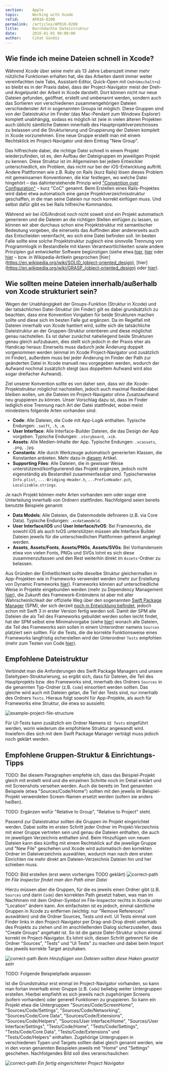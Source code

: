 ```yaml
---
section:    Apple
topic:      Working with Xcode
refid:      AP010-0200
permalink:  /articles/AP010-0200
title:      Durchdachte Dateistruktur
date:       2016-01-01 00:00:00
author:     Cihat Gündüz
---
```



## Wie finde ich meine Dateien schnell in Xcode?

Während Xcode über seine mehr als 13 Jahre Lebenszeit immer mehr nützliche Funktionen erhalten hat, die das Arbeiten damit immer weiter vereinfachten (wie Tabs, Assistant-Editor, Quick-Open mit `Cmd+Umschalt+o`) so bleibt es in der Praxis dabei, dass der Project-Navigator meist der Dreh- und Angelpunkt der Arbeit in Xcode darstellt. Dort können nicht nur neue Dateien gefunden, geöffnet, erstellt und umbenannt werden, sondern auch das Sortieren von verschiedenen zusammengehörigen Dateien verschiedenster Art in sogenannten Groups ist möglich. Diese Gruppen sind von der Dateistruktur im Finder (das Mac-Pendant zum Windows Explorer) komplett unabhängig, sodass es möglich ist (wie in vielen älteren Projekten auch üblich) sämtliche Dateien innerhalb des Hauptprojektverzeichnisses zu belassen und die Strukturierung und Gruppierung der Dateien komplett in Xcode vorzunehmen. Eine neue Gruppe erstellt man mit einem Rechtsklick im Project-Navigator und dem Eintrag "New Group".

Das hilfreichste dabei, die richtige Datei schnell in einem Projekt wiederzufinden, ist es, den Aufbau der Dateigruppen im jeweiligen Projekt zu kennen. Diese Struktur ist im Allgemeinen bei jedem Entwickler unterschiedlich, ein Problem, das nicht nur bei der iOS-Entwicklung auftritt. Andere Plattformen wie z.B. Ruby on Rails (kurz Rails) lösen dieses Problem mit gemeinsamen Konventionen, die klar festlegen, wo welche Datei hingehört – das dahinterstehende Prinzip wird ["Convention over Configuration"](https://en.wikipedia.org/wiki/Convention_over_configuration) – kurz "CoC" genannt. Beim Erstellen eines Rails-Projektes wird dabei etwa automatisch eine ganze Projektverzeichnisstruktur geschaffen, in die man seine Dateien nur noch korrekt einfügen muss. Und selbst dafür gibt es bei Rails hilfreiche Kommandos.

Während wir bei iOS/Android *noch* nicht soweit sind ein Projekt automatisch generieren und die Dateien an die richtigen Stellen einfügen zu lassen, so können wir aber durchaus schon eine Projektstruktur mit semantischer Bedeutung vorgeben, die einerseits das Auffinden aber andererseits auch das Entscheiden vereinfacht, wo sich eine Datei befinden soll. Im besten Falle sollte eine solche Projektstruktur zugleich eine sinnvolle Trennung von Programmlogik in Bestandteile mit klaren Verantwortlichkeiten sowie andere Prinzipien gut entwickelter Software begünstigen (siehe etwa [hier](http://www.oodesign.com/design-principles.html), [hier](https://msdn.microsoft.com/en-us/library/ee658124.aspx) oder [hier](http://code.tutsplus.com/tutorials/3-key-software-principles-you-must-understand--net-25161) – bzw. in Wikipedia-Artikeln gesprochen [hier](https://en.wikipedia.org/wiki/SOLID_(object-oriented_design), [hier](https://en.wikipedia.org/wiki/GRASP_(object-oriented_design) oder [hier](https://en.wikipedia.org/wiki/Don%27t_repeat_yourself)).


## Wie sollten meine Dateien innerhalb/außerhalb von Xcode strukturiert sein?

Wegen der Unabhängigkeit der Groups-Funktion (Struktur in Xcode) und der tatsächlichen Datei-Struktur (im Finder) gilt es dabei grundsätzlich zu beachten, dass eine Konvention Vorgaben für beide Strukturen machen sollte und diese sich im besten Falle gut ergänzen. Da im Regelfall mit Dateien innerhalb von Xcode hantiert wird, sollte sich die tatsächliche Dateistruktur an der Gruppen-Struktur orientieren und diese möglichst genau nachstellen. Es ist daher zunächst naheliegend beide Strukturen genau gleich aufzubauen, dies stellt sich jedoch in der Praxis eher als Handicap heraus: Einerseits muss dadurch jede Änderung doppelt vorgenommen werden (einmal im Xcode Project-Navigator und zusätzlich im Finder), außerdem muss bei jeder Änderung im Finder der Path zur geänderten Datei in Xcode manuell neu vorgegeben werden, wodurch der Aufwand nochmal zusätzlich steigt (aus doppeltem Aufwand wird also sogar dreifacher Aufwand).

Ziel unserer Konvention sollte es von daher sein, dass wir die Xcode-Projektstruktur möglichst nachstellen, jedoch auch maximal flexibel dabei bleiben wollen, um die Dateien im Project-Navigator ohne Zusatzaufwand neu gruppieren zu können. Unser Vorschlag dazu ist, dass im Finder lediglich eine Trennung nach Art der Datei stattfindet, wobei meist mindestens folgende Arten vorhanden sind:

* **Code**: Alle Dateien, die Code mit App-Logik enthalten. Typische Endungen: `.swift`, `.h`, `.m`.
* **User Interface**: Alle Interface-Builder Dateien, die das Design der App vorgeben. Typische Endungen: `.storyboard`, `.xib`.
* **Assets**: Alle Medien-Inhalte der App. Typische Endungen: `.xcassets`, `.png`, `.jpg`.
* **Constants**: Alle durch Werkzeuge automatisch generierten Klassen, die Konstanten anbieten. Mehr dazu in [diesem](#) Artikel.
* **Supporting Files**: Alle Dateien, die in gewisser Weise unterstützend/konfigurierend das Projekt ergänzen, jedoch nicht eigenständig als Bestandteil zusammenfassbar sind. Typischerweise `Info.plist`, `...-Bridging-Header.h`, `...PrefixHeader.pch`, `Localizable.strings`.

Je nach Projekt können mehr Arten vorhanden sein oder sogar eine Unterteilung innerhalb von Ordnern stattfinden. Nachfolgend seien bereits benutzte Beispiele genannt:

* **Data Models**: Alle Dateien, die Datenmodelle definieren (z.B. via Core Data). Typische Endungen: `.xcdatamodeld`.
* **User Interface/iOS** und **User Interface/tvOS**: Bei Frameworks, die sowohl iOS als auch tvOS unterstützen müssen alle Interface Builder Dateien jeweils für die unterschiedlichen Plattformen getrennt angelegt werden.
* **Assets**, **Assets/Fonts**, **Assets/PNGs**, **Assets/SVGs**: Bei Vorhandensein etwa von vielen Fonts, PNGs und SVGs lohnt es sich diese zusammenzufassen und den Rest weiterhin direkt im `Assets`-Ordner zu belassen.

Aus Gründen der Einheitlichkeit sollte dieselbe Struktur gleichermaßen in App-Projekten wie in Frameworks verwendet werden (mehr zur Erstellung von Dynamic Frameworks [hier](#)). Frameworks können auf unterschiedliche Weise in Projekte eingebunden werden (mehr zu Dependency Management [hier](#)), die Zukunft des Framework-Einbindens ist aber mit aller Wahrscheinlichkeit der offizielle Weg über den sogenannten [Swift Package Manager](https://swift.org/package-manager/) (SPM), der sich derzeit [noch in Entwicklung befindet](https://github.com/apple/swift-package-manager), jedoch schon mit Swift 3 in erster Version fertig werden soll. Damit der SPM alle Dateien die als Teil des Frameworks gebuildet werden sollen leicht findet, hat der SPM selbst eine Minimalvorgabe (siehe [hier](https://github.com/apple/swift-package-manager/blob/master/Documentation/SourceLayouts.md)) wonach alle Dateien, die Teil des Frameworks sein sollen in einem Unterordner namens `Sources` platziert sein sollten. Für die Tests, die die korrekte Funktionsweise eines Frameworks langfristig sicherstellen wird der Unterordner `Tests` empfohlen (mehr zum Testen von Code [hier](#)).


## Empfohlene Dateistruktur

Verbindet man die Anforderungen des Swift Package Managers und unsere Dateitypen-Strukturierung, so ergibt sich, dass für Dateien, die Teil des Hauptprojekts bzw. des Frameworks sind, innerhalb des Ordners `Sources` in die genannten Typ-Ordner (z.B. `Code`) einsortiert werden sollten. Das gleiche wird auch mit Dateien getan, die Teil der Tests sind, nur innerhalb des Ordners `Tests`. Hieraus folgt sowohl für App-Projekte, als auch für Frameworks eine Struktur, die etwa so aussieht:

![example-project-file-structure](../../../public/images/AP010/0200/example-project-file-structure.png)

Für UI-Tests kann zusätzlich ein Ordner Namens `UI Tests` eingeführt werden, worin wiederum die empfohlene Struktur angewandt wird. Inwiefern dies sich mit dem Swift Package Manager verträgt muss jedoch noch geklärt werden.

## Empfohlene Gruppen-Struktur & Einrichtungs-Tipps

TODO: Bei diesem Paragraphen empfehle ich, dass das Beispiel-Projekt gleich mit erstellt wird und die einzelnen Schritte noch im Detail erklärt und mit Screenshots versehen werden. Auch die bereits im Text genannten Beispiele (etwa "Sources/Code/Home") sollten mit den jeweils im Beispiel-Projekt verwendeten Screen-Namen ersetzt werden (sofern sie anders heißen).

TODO: Ergänzen wofür "Relative to Group", "Relative to Project" steht.

Passend zur Dateistruktur sollten die Gruppen im Projekt eingerichtet werden. Dabei sollte im ersten Schritt jeder Ordner im Projekt-Verzeichnis mit einer Gruppe vertreten sein und genau die Dateien enthalten, die auch im jeweiligen Verzeichnis enthalten sind. Beim Hinzufügen von neuen Dateien kann dies künftig mit einem Rechtsklick auf die jeweilige Gruppe und "New File" geschehen und Xcode wird automatisch den korrekten Ordner im Dateiverzeichnis auswählen, wodurch man nach dem ersten Einrichten nie mehr direkt am Dateien-Verzeichnis Dateien hin und her schieben muss.

TODO: Bild erstellen (erst wenn vorheriges TODO geklärt)
![correct-path](../../../public/images/AP010/0200/correct-path.png)
*Im File Inspector findet man den Path einer Datei*

Hierzu müssen aber die Gruppen, für die es jeweils einen Ordner gibt (z.B. `Sources` und darin `Code`) den korrekten Path gesetzt haben, was man im Nachhinein mit dem Ordner-Symbol im File-Inspector rechts in Xcode unter "Location" ändern kann. Am einfachsten ist es jedoch, einmal sämtliche Gruppen in Xcode zu entfernen (wichtig: nur "Remove References" auswählen) und die Ordner Sources, Tests und evtl. UI Tests einmal vom Finder links in den Project-Navigator per Drag-and-Drop direkt unterhalb des Projekts zu ziehen und im anschließenden Dialog sicherzustellen, dass "Create Groups" angehakt ist. So ist die ganze Datei-Struktur schon einmal korrekt im Project-Navigator. Es lohnt sich, diesen Schritt getrennt für die Ordner "Sources", "Tests" und "UI Tests" zu machen und dabei beim Import das jeweils korrekte Target anzuhaken.

![correct-path](../../../public/images/AP010/0200/add-files.png)
*Beim Hinzufügen von Dateien sollten diese Haken gesetzt sein*

TODO: Folgende Beispielpfade anpassen

Ist die Grundstruktur erst einmal im Project-Navigator vorhanden, so kann man fortan innerhalb einer Gruppe (z.B. `Code`) beliebig weiter Untergruppen erstellen. Hierbei empfiehlt es sich jeweils nach zugehörigen Screens (sofern vorhanden) oder generell Funktionen zu gruppieren. So kann ein Projekt etwa die Untergruppen "Sources/Code/ScreenHome", "Sources/Code/Settings", "Sources/Code/Networking", "Sources/Code/Core Data", "Sources/Code/Extensions", "Sources/Code/Helpers", "Sources/User Interface/Home", "Sources/User Interface/Settings", "Tests/Code/Home", "Tests/Code/Settings", "Tests/Code/Core Data", "Tests/Code/Extensions" und "Tests/Code/Helpers" enthalten. Zugehörige Untergruppen in verschiedenen Typen und Targets sollten dabei gleich genannt werden, wie in den voran genannten Beispielen jeweils mit "Home" und "Settings" geschehen. Nachfolgendes Bild soll dies veranschaulichen:

![correct-path](../../../public/images/AP010/0200/xcode-project-navigator.png)
*Ein fertig eingerichteter Project Navigator*
